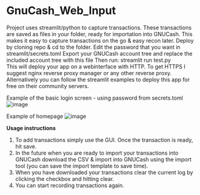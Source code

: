 # GnuCash_Web_Input
Project uses streamlit/python to capture transactions. These transactions are saved as files in your folder, ready for importation into GNUCash. This makes it easy to capture transactions on the go & easy recon later.
Deploy by cloning repo & cd to the folder.
Edit the password that you want in streamlit/secrets.toml
Export your GNUCash account tree and replace the included account tree with this file
Then run: streamlit run test.py  
This will deploy your app on a webinterface with HTTP. To get HTTPS I suggest nginx reverse proxy manager or any other reverse proxy. 
Alternatively you can follow the streamlit examples to deploy this app for free on their community servers.

Example of the basic login screen - using password from secrets.toml
![image](https://github.com/Mugl3/GnuCash_Web_Input/assets/65000615/01148cd6-fa85-426b-960f-d63b036584da)

Example of homepage
![image](https://github.com/Mugl3/GnuCash_Web_Input/assets/65000615/6ed1f2c3-50b3-4be6-879e-cdad3f3dd2d1)

**Usage instructions**
1. To add transactions simply use the GUI. Once the transaction is ready, hit save.
2. In the future when you are ready to import your transactions into GNUCash download the CSV & import into GNUCash using the import tool (you can save the import template to save time).
3. When you have downloaded your transactions clear the current log by clicking the checkbox and hitting clear. 
4. You can start recording transactions again.
